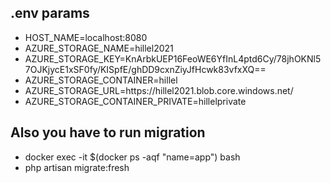 <h2>.env params</h2>
<ul>
<li>HOST_NAME=localhost:8080</li>
<li>AZURE_STORAGE_NAME=hillel2021</li>
<li>AZURE_STORAGE_KEY=KnArbkUEP16FeoWE6YfInL4ptd6Cy/78jhOKNl57OJKjycE1xSF0fy/KISpfE/ghDD9cxnZiyJfHcwk83vfxXQ==</li>
<li>AZURE_STORAGE_CONTAINER=hillel</li>
<li>AZURE_STORAGE_URL=https://hillel2021.blob.core.windows.net/</li>
<li>AZURE_STORAGE_CONTAINER_PRIVATE=hillelprivate</li>
</ul>
<h2>Also you have to run migration</h2>
<ul>
<li>docker exec -it $(docker ps -aqf "name=app") bash</li>
<li>php artisan migrate:fresh</li>
</ul>



